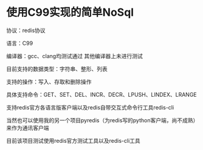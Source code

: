 使用C99实现的简单NoSql
=====


协议：redis协议

语言：C99

编译器：gcc、clang均测试通过 其他编译器上未进行测试


目前支持的数据类型：字符串、整形、列表

支持的操作：写入、存取和删除操作

具体支持命令：GET、SET、DEL、INCR、DECR、LPUSH、LINDEX、LRANGE


支持redis官方各语言版客户端以及redis自带交互式命令行工具redis-cli

当然也可以使用我的另一个项目pyredis（为redis写的python客户端，尚不成熟）来作为通讯客户端

目前该项目测试使用redis官方测试工具以及redis-cli工具

